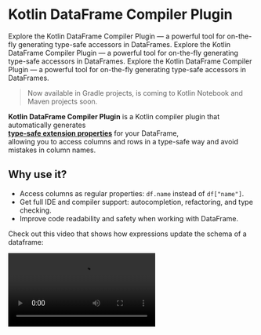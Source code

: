 # Kotlin DataFrame Compiler Plugin

<web-summary>
Explore the Kotlin DataFrame Compiler Plugin —  
a powerful tool for on-the-fly generating type-safe accessors in DataFrames.
</web-summary>

<card-summary>
Explore the Kotlin DataFrame Compiler Plugin —  
a powerful tool for on-the-fly generating type-safe accessors in DataFrames.
</card-summary>

<link-summary>
Explore the Kotlin DataFrame Compiler Plugin —  
a powerful tool for on-the-fly generating type-safe accessors in DataFrames.
</link-summary>


> Now available in Gradle projects, is coming to Kotlin Notebook and Maven projects soon.

**Kotlin DataFrame Compiler Plugin** is a Kotlin compiler plugin that automatically generates  
**[type-safe extension properties](extensionPropertiesApi.md)** for your DataFrame,  
allowing you to access columns and rows in a type-safe way and avoid mistakes in column names.

## Why use it?

- Access columns as regular properties: `df.name` instead of `df["name"]`.
- Get full IDE and compiler support: autocompletion, refactoring, and type checking.
- Improve code readability and safety when working with DataFrame.

Check out this video that shows how expressions update the schema of a dataframe: 

<video src="compiler_plugin.mp4" controls=""/>

## Setup

Install [IntelliJ IDEA EAP](https://www.jetbrains.com/idea/nextversion/). 
Going forward, compiler plugin updates will be released with Kotlin plugin updates. 
Next release: 2025.2

Setup plugins in `build.gradle.kts`:

```kotlin
kotlin("jvm") version "%compilerPluginKotlinVersion%"
```

```kotlin
kotlin("plugin.dataframe") version "%compilerPluginKotlinVersion%"
```

Setup library dependency:
```kotlin
implementation("org.jetbrains.kotlinx:dataframe:%dataFrameVersion%")
```

Plugin is released as a dev version, available in this maven repository:

```kotlin
maven("https://packages.jetbrains.team/maven/p/kt/dev/")
```

Setup repositories for dependencies in `build.gradle.kts`:
```kotlin
repositories {
    maven("https://packages.jetbrains.team/maven/p/kt/dev/")
    mavenCentral()
}
```

Setup repositories for plugins in `settings.gradle.kts`
```kotlin
pluginManagement {
    repositories {
        maven("https://packages.jetbrains.team/maven/p/kt/dev/")
        mavenCentral()
        gradlePluginPortal()
    }
}
```

Add this line to `gradle.properties`: 
```properties
kotlin.incremental=false
```
 
`Sync` the project.

Disabling incremental compilation will no longer be necessary
when https://youtrack.jetbrains.com/issue/KT-66735 is resolved.

## Features overview

### Static interpretation of DataFrame API

Plugin evaluates dataframe operations, given compile-time known arguments such as constant String, resolved types, property access calls.
It updates the return type of the function call to provide properties that match column names and types.
The goal is to reflect the result of operations you apply to dataframe in types and have convenient typed API 

```kotlin
val weatherData = dataFrameOf(
    "time" to columnOf(0, 1, 2, 4, 5, 7, 8, 9),
    "temperature" to columnOf(12.0, 14.2, 15.1, 15.9, 17.9, 15.6, 14.2, 24.3),
    "humidity" to columnOf(0.5, 0.32, 0.11, 0.89, 0.68, 0.57, 0.56, 0.5)
)

weatherData.filter { temperature > 15.0 }.print()
```

The schema of DataFrame, as the compiler plugin sees it,
is displayed when you hover on an expression or variable:

![image.png](schema_info.png)

### @DataSchema declarations

Untyped DataFrame can be assigned a data schema - top-level interface or class that describes names and types of columns in the dataframe.

```kotlin
@DataSchema
data class Repositories(
    @ColumnName("full_name")
    val fullName: String,
    @ColumnName("html_url")
    val htmlUrl: java.net.URL,
    @ColumnName("stargazers_count")
    val stargazersCount: Int,
    val topics: String,
    val watchers: Int
)

fun main() {
    val df = DataFrame
        .readCsv("https://raw.githubusercontent.com/Kotlin/dataframe/master/data/jetbrains_repositories.csv")
        .convertTo<Repositories>()

    df.filter { stargazersCount > 50 }.print()
}
```

[Learn more](dataSchema.md) about data schema declarations

## Examples

* [Kotlin DataFrame in the IntelliJ IDEA project example](https://github.com/Kotlin/dataframe/blob/master/examples/kotlin-dataframe-plugin-example)  
  — an IntelliJ IDEA project showcasing simple DataFrame expressions using the Compiler Plugin.
* [](compilerPluginExamples.md) — few examples of Compiler Plugin usages.
